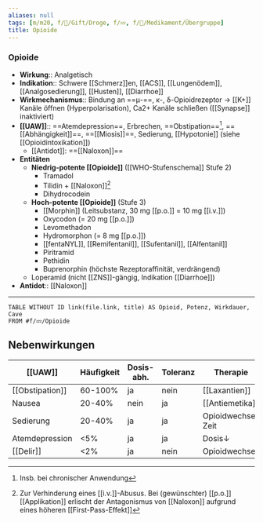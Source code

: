 ```yaml
---
aliases: null
tags: [m/m20, f/🍄/Gift/Droge, f/💤, f/💊/Medikament/Übergruppe]
title: Opioide
---
```

### Opioide 
- **Wirkung**:: Analgetisch
- **Indikation**:: Schwere [[Schmerz]]en, [[ACS]], [[Lungenödem]], [[Analgosedierung]], [[Husten]], [[Diarrhoe]]
- **Wirkmechanismus**:: Bindung an ==μ-==, κ-, δ-Opioidrezeptor → [[K+]] Kanäle öffnen (Hyperpolarisation), Ca2+ Kanäle schließen ([[Synapse]] inaktiviert)
- **[[UAW]]**:: ==Atemdepression==, Erbrechen, ==Obstipation==[^1], ==[[Abhängigkeit]]==, ==[[Miosis]]==, Sedierung, [[Hypotonie]] (siehe [[Opioidintoxikation]])
	- [[Antidot]]: ==[[Naloxon]]==
- **Entitäten**
	- **Niedrig-potente [[Opioide]]** ([[WHO-Stufenschema]] Stufe 2)
		- Tramadol
		- Tilidin + [[Naloxon]][^2]
		- Dihydrocodein
	- **Hoch-potente [[Opioide]]** (Stufe 3)
		- [[Morphin]] (Leitsubstanz, 30 mg [[p.o.]] = 10 mg [[i.v.]])
		- Oxycodon (= 20 mg [[p.o.]])
		- Levomethadon
		- Hydromorphon (= 8 mg [[p.o.]])
		- [[fentaNYL]], [[Remifentanil]], [[Sufentanil]], [[Alfentanil]]
		- Piritramid
		- Pethidin
		- Buprenorphin (höchste Rezeptoraffinität, verdrängend)
	- Loperamid (nicht [[ZNS]]-gängig, Indikation [[Diarrhoe]])
- **Antidot**:: [[Naloxon]]
---
```dataview
TABLE WITHOUT ID link(file.link, title) AS Opioid, Potenz, Wirkdauer, Cave
FROM #f/💤/Opioide
```


## Nebenwirkungen
[[UAW]]|Häufigkeit|Dosis-abh.|Toleranz|Therapie
-|-|-|-|-
[[Obstipation]]|60-100%|ja|nein|[[Laxantien]]
Nausea|20-40%|nein|ja|[[Antiemetika]]
Sedierung|20-40%|ja|ja|Opioidwechsel, Zeit
Atemdepression|<5%|ja|ja|Dosis↓
[[Delir]]|<2%|ja|nein|Opioidwechsel


[^1]: Insb. bei chronischer Anwendung
[^2]: Zur Verhinderung eines [[i.v.]]-Abusus. Bei (gewünschter) [[p.o.]] [[Applikation]] erlischt der Antagonismus von [[Naloxon]] aufgrund eines höheren [[First-Pass-Effekt]]